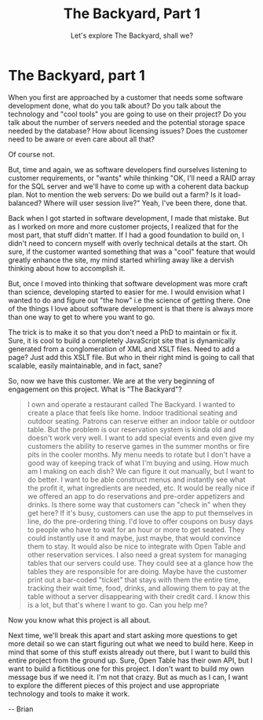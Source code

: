 ﻿---
layout: post
title: The Backyard, Part 1
subtitle: Let's explore The Backyard, shall we?
image: /img/web_small.jpg
share-img: /img/web_small.jpg
tags: [software development, requirements]
---

# The Backyard, part 1	

When you first are approached by a customer that needs some software development done, what do you talk about?  Do you talk about the technology
and "cool tools" you are going to use on their project?  Do you talk about the number of servers needed and the potential storage space needed by
the database?  How about licensing issues?  Does the customer need to be aware or even care about all that?

Of course not.

But, time and again, we as software developers find ourselves listening to customer requirements, or "wants" while thinking "OK, I'll need a RAID array 
for the SQL server and we'll have to come up with a coherent data backup plan.  Not to mention the web servers: Do we build out a farm?  Is it load-balanced?
Where will user session live?"  Yeah, I've been there, done that.

Back when I got started in software development, I made that mistake.  But as I worked on more and more customer projects, I realized that for the most
part, that stuff didn't matter.  If I had a good foundation to build on, I didn't need to concern myself with overly technical details at the start.
Oh sure, if the customer wanted something that was a "cool" feature that would greatly enhance the site, my mind started whirling away like a dervish
thinking about how to accomplish it.  

But, once I moved into thinking that software development was more craft than science, developing started to easier for me.  I would envision what I wanted 
to do and figure out "the how" i.e the science of getting there.  One of the things I love about software development is that there is always more than
one way to get to where you want to go.

The trick is to make it so that you don't need a PhD to maintain or fix it.  Sure, it is cool to build a completely JavaScript site that is dynamically
generated from a conglomeration of XML and XSLT files.  Need to add a page?  Just add this XSLT file.  But who in their right mind is going to call that
scalable, easily maintainable, and in fact, sane?

So, now we have this customer.  We are at the very beginning of engagement on this project.  What is "The Backyard"?

>I own and operate a restaurant called The Backyard.  I wanted to create a place that feels like home.  Indoor traditional seating and outdoor seating.
Patrons can reserve either an indoor table or outdoor table.  But the problem is our reservation system is kinda old and doesn't work very well.
I want to add special events and even give my customers the ability to reserve games in the summer months or fire pits in the cooler months.  My menu needs to rotate but I don't have
a good way of keeping track of what I'm buying and using.  How much am I making on each dish?  We can figure it out manually, but I want to do better.
I want to be able construct menus and instantly see what the profit it, what ingredients are needed, etc.  It would be really nice if we offered an app
to do reservations and pre-order appetizers and drinks.  Is there some way that customers can "check in" when they get here?  If it's busy, customers
can use the app to put themselves in line, do the pre-ordering thing.  I'd love to offer coupons on busy days to people who have to wait for an hour
or more to get seated.  They could instantly use it and maybe, just maybe, that would convince them to stay.  It would also be nice to integrate with Open
Table and other reservation services.  I also need a great system for managing tables that our servers could use.  They could see at a glance how the 
tables they are responsible for are doing.  Maybe have the customer print out a bar-coded "ticket" that stays with them the entire time, tracking their
wait time, food, drinks, and allowing them to pay at the table without a server disappearing with their credit card.  I know this is a lot, but that's where
I want to go.  Can you help me?

Now you know what this project is all about.

Next time, we'll break this apart and start asking more questions to get more detail so we can start figuring out what we need to build here.  Keep in
mind that some of this stuff exists already out there, but I want to build this entire project from the ground up.  Sure, Open Table has their own
API, but I want to build a fictitious one for this project.  I don't want to build my own message bus if we need it.  I'm not that crazy.  But as much
as I can, I want to explore the different pieces of this project and use appropriate technology and tools to make it work.

-- Brian